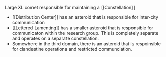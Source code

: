 Large XL comet responsible for maintaining a [[Constellation]]
- [[Distribution Center]] has an asteroid that is responsible for inter-city communication
- [[Lettered Lamenting]] has a smaller asteroid that is responsible for communicaton within the research group. This is completely separate and operates on a separate constellation.
- Somewhere in the third domain, there is an asteroid that is respoinsible for clandestine operations and restricted communciation.
